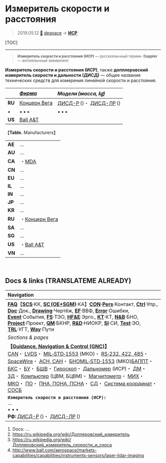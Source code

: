 # Измеритель скорости и расстояния
> 2019.05.12 [🚀](../index/index.md) [despace](index.md) → **[ИСР](doppler.md)**

[TOC]

---

> <small>**Измеритель скорости и расстояния (ИСР)** — русскоязычный термин. **Doppler** — англоязычный эквивалент.</small>

**Измеритель скорости и расстояния (ИСР)**, также **допплеровский измеритель скорости и дальности (ДИСД)** — общее название технических средств для измерения линейной скорости и расстояния.

| |*[Фирма](contact.md)*|*Модели (масса, ㎏)*|
|:--|:--|:--|
|**RU**|[Концерн Вега](contact/vega_k_1_2.md)|[ДИСД-Р](дисд‑р.md) ()・ [ДИСД-ЛР](дисд‑лр.md) ()|
|•|• • •|• • •|
|**US**|[Ball A&T](contact/ball_at.md)| |

【**Table.** Manufacturers】

| | |
|:--|:--|
|**AE**|…|
|**AU**|…|
|**CA**|・[MDA](contact/mda.md)|
|**CN**|…|
|**EU**|…|
|**IL**|…|
|**IN**|…|
|**JP**|…|
|**KR**|…|
|**RU**|・[Концерн Вега](contact/vega_k_1_2.md)|
|**SA**|…|
|**SG**|…|
|**US**|・[Ball A&T](contact/ball_at.md)|
|**VN**|…|



<p style="page-break-after:always"> </p>

## Docs & links (TRANSLATEME ALREADY)
|Navigation|
|:--|
|**[FAQ](faq.md)**【**[SCS](scs.md)**·КК, **[SC (OE+SGM)](sc.md)**·КА】**[CON](contact.md)·[Pers](person.md)**·Контакт, **[Ctrl](control.md)**·Упр., **[Doc](doc.md)**·Док., **[Drawing](drawing.md)**·Чертёж, **[EF](ef.md)**·ВВФ, **[Error](error.md)**·Ошибки, **[Event](event.md)**·События, **[FS](fs.md)**·ТЭО, **[HF&E](hfe.md)**·Эрго., **[KT](kt.md)**·КТ, **[N&B](nnb.md)**·БНО, **[Project](project.md)**·Проект, **[QM](qm.md)**·БКНР, **[R&D](rnd.md)**·НИОКР, **[SI](si.md)**·СИ, **[Test](test.md)**·ЭО, **[TRL](trl.md)**·УГТ, **[Way](way.md)**·Пути|
|*Sections & pages*|
|**【[Guidance, Navigation & Control (GNC)](gnc.md)】**<br> [CAN](can.md)・ [LVDS](lvds.md)・ [MIL‑STD‑1553](mil_std_1553.md) (МКО)・ [RS‑232, 422, 485](rs_xxx.md)・ [SpaceWire](spacewire.md)・ [АСН, САН](ans.md)・ [БНО](nnb.md)[MIL‑STD‑1553](mil_std_1553.md) (МКО)[БАППТ](eas.md)・ [БКС](cable.md)・ [БУ](eas.md)・ [БШВ](time.md)・ [Гироскоп](iu.md)・ [Дальномер](doppler.md) (ИСР)・ [ДМ](iu.md)・ [ЗД](sensor.md)・ [Компьютер](obc.md) (ЦВМ, БЦВМ)・ [Магнитометр](sensor.md)・ [МИХ](mic.md)・ [МКО](mil_std_1553.md)・ [ПО](soft.md)・ [ПНА, ПОНА, ПСНА](devd.md)・ [СД](sensor.md)・ [Система координат](coord_sys.md)・ [СОСБ](devd.md)|
|**`Измеритель скорости и расстояния (ИСР):`**<br> … <br>• • •<br> **РФ:** [ДИСД-Р](дисд‑р.md) ()・ [ДИСД-ЛР](дисд‑лр.md) ()|

   1. Docs: …
   1. <https://ru.wikipedia.org/wiki/Доплеровский_измеритель>
   1. <https://ru.wikipedia.org/wiki/Доплеровский_измеритель_скорости_и_сноса>
   1. <http://www.ball.com/aerospace/markets-capabilities/capabilities/instruments-sensors/laser-lidar-imaging>

